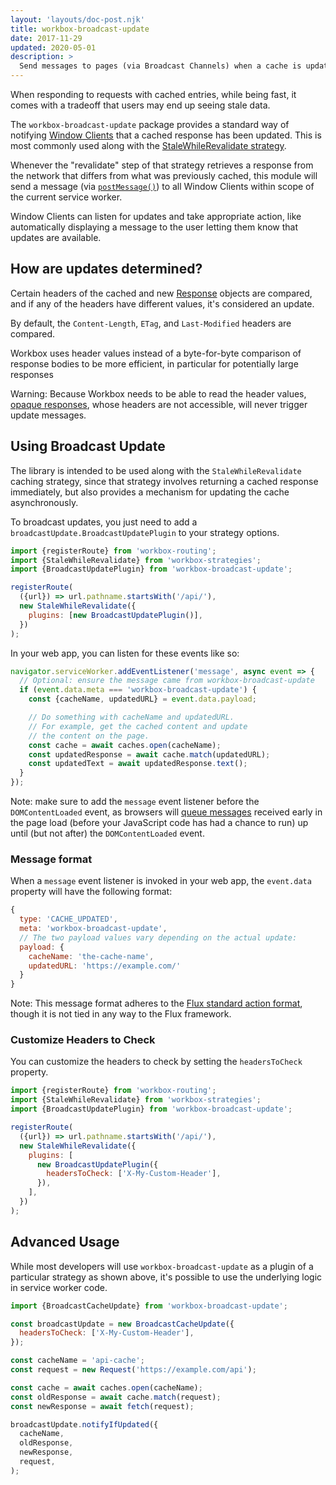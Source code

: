 ```yaml
---
layout: 'layouts/doc-post.njk'
title: workbox-broadcast-update
date: 2017-11-29
updated: 2020-05-01
description: >
  Send messages to pages (via Broadcast Channels) when a cache is updated with a new response.
---
```


When responding to requests with cached entries, while being fast, it
comes with a tradeoff that users may end up seeing stale data.

The `workbox-broadcast-update` package provides a standard way of notifying
[Window Clients](https://developer.mozilla.org/docs/Web/API/Clients)
that a cached response has been updated. This is most commonly used along with
the [StaleWhileRevalidate strategy](./workbox-strategies#stale-while-revalidate).

Whenever the "revalidate" step of that strategy retrieves a response from the
network that differs from what was previously cached, this module will send a
message (via
[`postMessage()`](https://developer.mozilla.org/docs/Web/API/Worker/postMessage))
to all Window Clients within scope of the current service worker.

Window Clients can listen for updates and take appropriate action, like
automatically displaying a message to the user letting them know that updates
are available.

## How are updates determined?

Certain headers of the cached and new
[Response](https://developer.mozilla.org/docs/Web/API/Response)
objects are compared, and if any of the headers have different values,
it's considered an update.

By default, the `Content-Length`, `ETag`, and
`Last-Modified` headers are compared.

Workbox uses header values instead of a byte-for-byte comparison of
response bodies to be more efficient, in particular for potentially
large responses

Warning: Because Workbox needs to be able to read the header values,
[opaque responses](https://stackoverflow.com/questions/39109789/what-limitations-apply-to-opaque-responses),
whose headers are not accessible, will never trigger update messages.

## Using Broadcast Update

The library is intended to be used along with the `StaleWhileRevalidate`
caching strategy, since that strategy involves returning a cached
response immediately, but also provides a mechanism for updating the
cache asynchronously.

To broadcast updates, you just need to add a `broadcastUpdate.BroadcastUpdatePlugin` to your
strategy options.

```js
import {registerRoute} from 'workbox-routing';
import {StaleWhileRevalidate} from 'workbox-strategies';
import {BroadcastUpdatePlugin} from 'workbox-broadcast-update';

registerRoute(
  ({url}) => url.pathname.startsWith('/api/'),
  new StaleWhileRevalidate({
    plugins: [new BroadcastUpdatePlugin()],
  })
);
```

In your web app, you can listen for these events like so:

```js
navigator.serviceWorker.addEventListener('message', async event => {
  // Optional: ensure the message came from workbox-broadcast-update
  if (event.data.meta === 'workbox-broadcast-update') {
    const {cacheName, updatedURL} = event.data.payload;

    // Do something with cacheName and updatedURL.
    // For example, get the cached content and update
    // the content on the page.
    const cache = await caches.open(cacheName);
    const updatedResponse = await cache.match(updatedURL);
    const updatedText = await updatedResponse.text();
  }
});
```

Note: make sure to add the `message` event listener before the
`DOMContentLoaded` event, as browsers will [queue
messages](https://developer.mozilla.org/docs/Web/API/ServiceWorkerContainer/startMessages#Explanation)
received early in the page load (before your JavaScript code has had a chance to
run) up until (but not after) the `DOMContentLoaded` event.

### Message format

When a `message` event listener is invoked in your web app, the
`event.data` property will have the following format:

```js
{
  type: 'CACHE_UPDATED',
  meta: 'workbox-broadcast-update',
  // The two payload values vary depending on the actual update:
  payload: {
    cacheName: 'the-cache-name',
    updatedURL: 'https://example.com/'
  }
}
```

Note: This message format adheres to the
[Flux standard action format](https://github.com/acdlite/flux-standard-action#introduction),
though it is not tied in any way to the Flux framework.

### Customize Headers to Check

You can customize the headers to check by setting the `headersToCheck`
property.

```js
import {registerRoute} from 'workbox-routing';
import {StaleWhileRevalidate} from 'workbox-strategies';
import {BroadcastUpdatePlugin} from 'workbox-broadcast-update';

registerRoute(
  ({url}) => url.pathname.startsWith('/api/'),
  new StaleWhileRevalidate({
    plugins: [
      new BroadcastUpdatePlugin({
        headersToCheck: ['X-My-Custom-Header'],
      }),
    ],
  })
);
```

## Advanced Usage

While most developers will use `workbox-broadcast-update` as a plugin
of a particular strategy as shown above, it's possible to use the underlying
logic in service worker code.

```js
import {BroadcastCacheUpdate} from 'workbox-broadcast-update';

const broadcastUpdate = new BroadcastCacheUpdate({
  headersToCheck: ['X-My-Custom-Header'],
});

const cacheName = 'api-cache';
const request = new Request('https://example.com/api');

const cache = await caches.open(cacheName);
const oldResponse = await cache.match(request);
const newResponse = await fetch(request);

broadcastUpdate.notifyIfUpdated({
  cacheName,
  oldResponse,
  newResponse,
  request,
);
```
